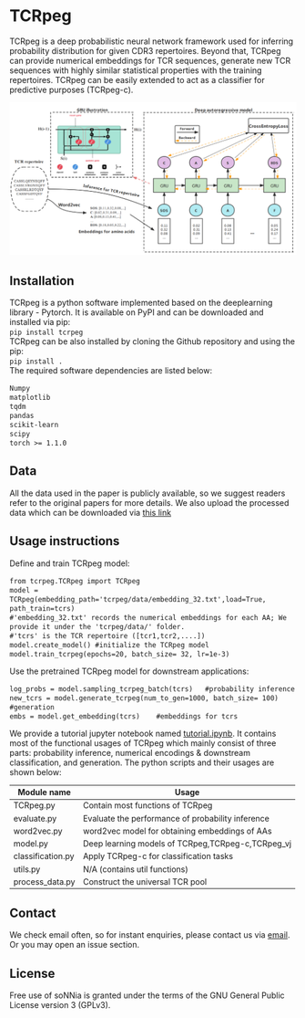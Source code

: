 # TCRpeg
TCRpeg is a deep probabilistic neural network framework used for inferring probability distribution for given CDR3 repertoires. Beyond that, TCRpeg can provide numerical embeddings for TCR sequences, generate new TCR sequences with highly similar statistical properties with the training repertoires. TCRpeg can be easily extended to act as a classifier for predictive purposes (TCRpeg-c). <br />

<img src="https://github.com/jiangdada1221/tensorflow_in_practice/blob/master/workflow.png" width="800"> <br />

## Installation
TCRpeg is a python software implemented based on the deeplearning library - Pytorch. It is available on PyPI and can be downloaded and installed via pip: <br />
 ```pip install tcrpeg``` <br />
TCRpeg can be also installed by cloning the Github repository and using the pip: <br />
 ```pip install .``` <br />
The required software dependencies are listed below:
 ```
Numpy
matplotlib
tqdm
pandas
scikit-learn
scipy
torch >= 1.1.0
 ```

## Data

 All the data used in the paper is publicly available, so we suggest readers refer to the original papers for more details. We also upload the processed data which can be downloaded via [this link](https://drive.google.com/file/d/1rqgn6G2js85QS6K7mvMwOEepm4ARi54H/view?usp=sharing)

## Usage instructions

Define and train TCRpeg model:
```
from tcrpeg.TCRpeg import TCRpeg
model = TCRpeg(embedding_path='tcrpeg/data/embedding_32.txt',load=True, path_train=tcrs) 
#'embedding_32.txt' records the numerical embeddings for each AA; We provide it under the 'tcrpeg/data/' folder.
#'tcrs' is the TCR repertoire ([tcr1,tcr2,....])
model.create_model() #initialize the TCRpeg model
model.train_tcrpeg(epochs=20, batch_size= 32, lr=1e-3) 
```
Use the pretrained TCRpeg model for downstream applications:
```
log_probs = model.sampling_tcrpeg_batch(tcrs)   #probability inference
new_tcrs = model.generate_tcrpeg(num_to_gen=1000, batch_size= 100)    #generation
embs = model.get_embedding(tcrs)    #embeddings for tcrs
```

 We provide a tutorial jupyter notebook named [tutorial.ipynb](https://github.com/jiangdada1221/TCRpeg/blob/main/tutorial.ipynb). It contains most of the functional usages of TCRpeg which mainly consist of three parts: probability inference, numerical encodings & downstream classification, and generation. The python scripts and their usages are shown below: <br />

| Module name                                    | Usage                                              |    
|------------------------------------------------|----------------------------------------------------|
| TCRpeg.py                                      | Contain most functions of TCRpeg                   |
| evaluate.py                                    | Evaluate the performance of probability inference  |
| word2vec.py                                    | word2vec model for obtaining embeddings of AAs     |
| model.py                                       | Deep learning models of TCRpeg,TCRpeg-c,TCRpeg_vj  |
| classification.py                              | Apply TCRpeg-c for classification tasks            |
| utils.py                                       | N/A (contains util functions)                      |
| process_data.py                                | Construct the universal TCR pool                   |

## Contact

We check email often, so for instant enquiries, please contact us via [email](mailto:jiangdada12344321@gmail.com). Or you may open an issue section.

## License

Free use of soNNia is granted under the terms of the GNU General Public License version 3 (GPLv3).


